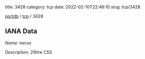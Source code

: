 title: 3428
category: tcp
date: 2022-02-10T22:46:10
slug: tcp/3428

[portdb](/) / [tcp](/category/tcp.html) / 3428


## IANA Data

_Name:_ twcss

_Description:_ 2Wire CSS

